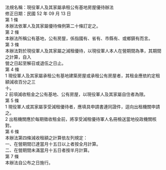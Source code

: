 法規名稱：現役軍人及其家屬承租公有基地房屋優待辦法  
修正日期：民國 52 年 09 月 13 日  
第 1 條  
本辦法依軍人及其家屬優待條例第二十條訂定之。  
第 2 條  
本辦法所稱公有基地，公有房屋，係指國有、省有、市縣有、或鄉鎮有而言。  
第 3 條  
本辦法對於現役軍人及其家屬之減租優待，以現役軍人本人在營期間為準，其期間之計算，自入  
營之日起至解召或退伍之日止。  
第 4 條  
1 現役軍人及其家屬承租公有基地建築房屋或承租公有房屋者，其租金應依約定租額減收百分之三  
十。  
2 前項減收租金之公有基地、公有房屋，以現役軍人及其家屬自住者為限。  
第 5 條  
1 現役軍人或其家屬享受減租優待者，應填具申請書連同證件，逕向出租機關申請之。  
2 出租機關應於每期徵收租金前，將享受減租優待軍人名冊檢送當地役政機關核對。  
第 6 條  
本辦法第四條減收租額之計算依左列規定：  
一、在營期間已達當月十五日以上者按全月計算。  
二、在營期間未滿當月十五日者按半月計算。  
第 7 條  
本辦法自公布之日施行。  


